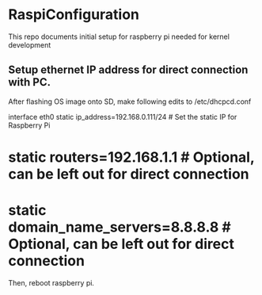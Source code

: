 # RaspiConfiguration
This repo documents initial setup for raspberry pi needed for kernel development

## Setup ethernet IP address for direct connection with PC.

  After flashing OS image onto SD, make following edits to /etc/dhcpcd.conf
  
  interface eth0
  static ip_address=192.168.0.111/24  # Set the static IP for Raspberry Pi
  # static routers=192.168.1.1  # Optional, can be left out for direct connection
  # static domain_name_servers=8.8.8.8  # Optional, can be left out for direct connection

  Then, reboot raspberry pi.
